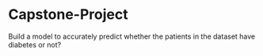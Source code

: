 # Capstone-Project
Build a model to accurately predict whether the patients in the dataset have diabetes or not?
